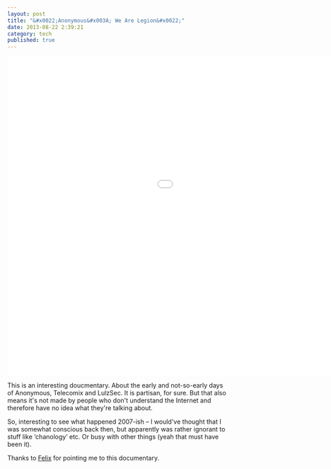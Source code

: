 ```yaml
---
layout: post
title: "&#x0022;Anonymous&#x003A; We Are Legion&#x0022;"
date: 2013-08-22 2:39:21
category: tech
published: true
---
```


<div class="videoWrapper-16-9"><iframe width="1280" height="720" src="//www.youtube-nocookie.com/embed/2ZUHOELgif0?rel=0" frameborder="0" allowfullscreen></iframe></div>

This is an interesting doucmentary. About the early and not-so-early days of Anonymous, Telecomix and LulzSec. It is partisan, for sure. But that also means it's not made by people who don't understand the Internet and therefore have no idea what they're talking about. 

So, interesting to see what happened 2007-ish – I would've thought that I was somewhat conscious back then, but apparently was rather ignorant to stuff like ‘chanology’ etc. Or busy with other things (yeah that must have been it).

Thanks to [Felix](http://felixkruse.de) for pointing me to this documentary. 